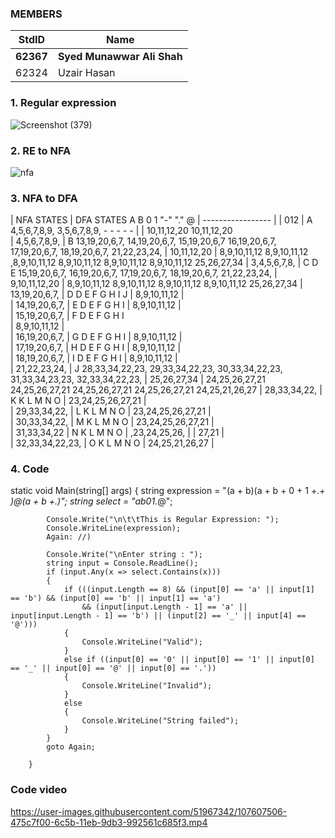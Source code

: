 ### MEMBERS ###
StdID | Name
------------ | -------------
**62367** | **Syed Munawwar Ali Shah** <!--this is the group leader in bold-->
62324 | Uzair Hasan

### 1. Regular expression ###
![Screenshot (379)](https://user-images.githubusercontent.com/51967342/107612693-9b219500-6c68-11eb-9749-4a58cdc661c9.png)

### 2. RE to NFA ###

![nfa](https://user-images.githubusercontent.com/62952262/107611897-e05aae00-6bf9-11eb-8bb3-753727cafa10.png)

### 3. NFA to DFA ###

| NFA STATES        | DFA STATES      A                   B                  0                   1                 "-"                "."                   @
| ----------------- |
| 012               | A               4,5,6,7,8,9,        3,5,6,7,8,9,       -                   -                  -                  -                    -
|                   |                 10,11,12,20         10,11,12,20                                   
| 4,5,6,7,8,9,      | B              13,19,20,6,7,        14,19,20,6,7,      15,19,20,6,7        16,19,20,6,7,      17,19,20,6,7,      18,19,20,6,7,        21,22,23,24,
| 10,11,12,20       |                8,9,10,11,12         8,9,10,11,12       ,8,9,10,11,12       8,9,10,11,12       8,9,10,11,12       8,9,10,11,12         25,26,27,34
| 3,4,5,6,7,8,      | C              D                    E                   15,19,20,6,7,      16,19,20,6,7,      17,19,20,6,7,      18,19,20,6,7,        21,22,23,24,
| 9,10,11,12,20     |                                                         8,9,10,11,12       8,9,10,11,12       8,9,10,11,12       8,9,10,11,12         25,26,27,34           | 13,19,20,6,7,     | D              D                    E                   F                  G                  H                  I                    J
| 8,9,10,11,12      |                                                        
| 14,19,20,6,7,     | E              D                    E                   F                  G                  H                  I
| 8,9,10,11,12      |                                                          
| 15,19,20,6,7,     | F              D                    E                   F                  G                  H                  I   
| 8,9,10,11,12      |                                                          
| 16,19,20,6,7,     | G              D                    E                   F                  G                  H                  I
| 8,9,10,11,12      |                                                          
| 17,19,20,6,7,     | H              D                    E                   F                  G                  H                  I
| 8,9,10,11,12      |                                                          
| 18,19,20,6,7,     | I              D                    E                   F                  G                  H                  I
| 8,9,10,11,12      |                                                          
| 21,22,23,24,      | J              28,33,34,22,23,      29,33,34,22,23,     30,33,34,22,23,    31,33,34,23,23,                       32,33,34,22,23,
| 25,26,27,34       |                24,25,26,27,21       24,25,26,27,21      24,25,26,27,21     24,25,26,27,21                        24,25,21,26,27
| 28,33,34,22,      | K              K                    L                   M                  N                                     O
| 23,24,25,26,27,21 |                                                                 
| 29,33,34,22,      | L              K                    L                   M                  N                                     O
| 23,24,25,26,27,21 |                                                          
| 30,33,34,22,      | M              K                    L                   M                  N                                     O
| 23,24,25,26,27,21 |                                                          
| 31,33,34,22       | N              K                    L                   M                  N                                     O
| ,23,24,25,26,     |
| 27,21             |                                                          
| 32,33,34,22,23,   | O              K                   L                    M                  N                                     O
| 24,25,21,26,27    |                                                          


### 4. Code ###
static void Main(string[] args)
        {
            string expression = "(a + b)(a + b + 0 + 1 +.+ _)*@(a + b +.)*";
            string select = "ab01._@"; 

            Console.Write("\n\t\tThis is Regular Expression: ");
            Console.WriteLine(expression);
            Again: //)

            Console.Write("\nEnter string : ");
            string input = Console.ReadLine();
            if (input.Any(x => select.Contains(x)))
            {
                if (((input.Length == 8) && (input[0] == 'a' || input[1] == 'b') && (input[0] == 'b' || input[1] == 'a') 
                    && (input[input.Length - 1] == 'a' || input[input.Length - 1] == 'b') || (input[2] == '_' || input[4] == '@')))
                {
                    Console.WriteLine("Valid");
                }
                else if ((input[0] == '0' || input[0] == '1' || input[0] == '_' || input[0] == '@' || input[0] == '.'))  
                {
                    Console.WriteLine("Invalid");
                }
                else
                {
                    Console.WriteLine("String failed");
                }
            }
            goto Again;
     
        }
 ### Code video ###
https://user-images.githubusercontent.com/51967342/107607506-475c7f00-6c5b-11eb-9db3-992561c685f3.mp4
